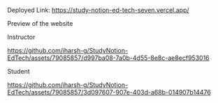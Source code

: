 Deployed Link: https://study-notion-ed-tech-seven.vercel.app/

Preview of the website 

Instructor

https://github.com/iharsh-g/StudyNotion-EdTech/assets/79085857/d997ba08-7a0b-4d55-8e8c-ae8ecf953016

Student

https://github.com/iharsh-g/StudyNotion-EdTech/assets/79085857/3d097607-907e-403d-a68b-014907b14476
